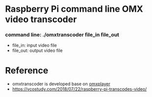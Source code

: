 # Raspberry Pi command line OMX video transcoder

### command line: ./omxtranscoder file_in file_out
- file_in:  input video file
- file_out:  output video file

# Reference
- omxtranscoder is developed base on [omxplayer](https://github.com/popcornmix/omxplayer.git)
- https://vcostudy.com/2018/07/22/raspberry-pi-transcodes-video/
